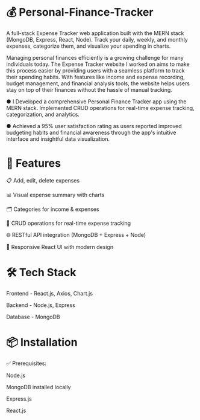 # 💰 Personal-Finance-Tracker 
A full-stack Expense Tracker web application built with the MERN stack (MongoDB, Express, React, Node). Track your daily, weekly, and monthly expenses, categorize them, and visualize your spending in charts.

Managing personal finances efficiently is a growing challenge for many individuals today. The Expense Tracker website I worked on aims to make this process easier by providing users with a seamless platform to track their spending habits. With features like income and expense recording, budget management, and financial analysis tools, the website helps users stay on top of their finances without the hassle of manual tracking.

● I Developed a comprehensive Personal Finance Tracker app using the MERN stack. Implemented CRUD operations for real-time expense tracking, categorization, and analytics.

● Achieved a 95% user satisfaction rating as users reported improved budgeting habits and financial awareness through the app's intuitive interface and insightful data visualization.

# 🚀 Features

📋 Add, edit, delete expenses

📊 Visual expense summary with charts

🗂️ Categories for income & expenses

🔐 CRUD operations for real-time expense tracking

🌐 RESTful API integration (MongoDB + Express + Node)

🎨 Responsive React UI with modern design


# 🛠️ Tech Stack

Frontend - React.js, Axios, Chart.js

Backend -	Node.js, Express

Database - MongoDB

# 📦 Installation

✅ Prerequisites:

Node.js

MongoDB installed locally

Express.js

React.js
